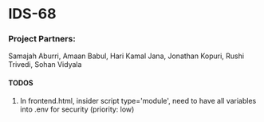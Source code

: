 # IDS-68

### Project Partners:

Samajah Aburri, Amaan Babul, Hari Kamal Jana, Jonathan Kopuri, Rushi Trivedi, Sohan Vidyala

#### TODOS
1. In frontend.html, insider script type='module', need to have all variables into .env for security (priority: low)
